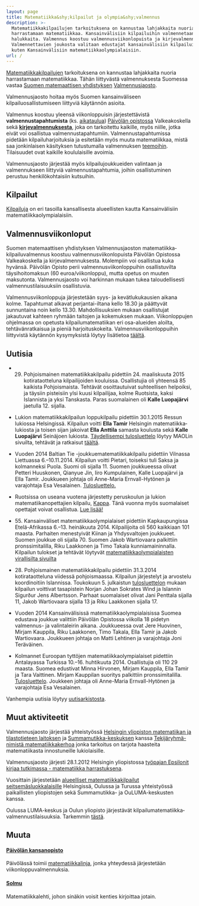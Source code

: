 ```yaml
---
layout: page
title: Matematiikka&shy;kilpailut ja olympia&shy;valmennus
description: >-
  Matematiikkakilpailujen tarkoituksena on kannustaa lahjakkaita nuoria
  harrastamaan matematiikkaa. Kansainvälisiin kilpailuihin valmennetaan
  halukkaita. Valmennus koostuu valmennusviikonlopuista ja kirjevalmennuksesta.
  Valmennettavien joukosta valitaan edustajat kansainvälisiin kilpailuihin,
  kuten Kansainvälisiin matematiikkaolympialaisiin.
url: /
---
```

[Matematiikka&shy;kilpailujen](kilpailut) tarkoituksena on
kannustaa lahjakkaita nuoria harrastamaan matematiikkaa.  Tähän
liittyvästä valmennuksesta Suomessa vastaa
[Suomen matemaattisen yhdistyksen](http://www.matemaattinenyhdistys.fi/)
[Valmennusjaosto](valmentajat).

Valmennusjaosto hoitaa myös Suomen kansainväliseen
kilpailuosallistumiseen liittyviä käytännön asioita.

Valmennus koostuu yleensä viikonloppuisin järjestettävistä
**valmennustapahtumista** (ks. [aika&shy;taulua](aikataulu))
[Päiv&ouml;län opistossa](#muuta) Valkeakoskella sekä
[**kirjevalmennuksesta**](valmennus), joka on tarkoitettu
kaikille, myös niille, jotka eivät voi osallistua
valmennustapahtumiin.  Valmennustapahtumissa pidetään
kilpailuharjoituksia ja esitetään myös muuta matematiikkaa, mistä saa
jonkinlaisen käsityksen tutustumalla valmennuksen
[teemoihin](aiheet).  Tilaisuudet ovat kaikille koululaisille
avoimia.


Valmennusjaosto järjestää myös kilpailujoukkueiden valintaan ja
valmennukseen liittyviä valmennus&shy;tapahtumia, joihin osallistuminen
perustuu henkilökohtaisiin kutsuihin.

## <a name="kilpailut"></a>Kilpailut

[Kilpailuja](/kilpailut/) on eri tasoilla kansallisesta alueellisten kautta
Kansainvälisiin matematiikka&shy;olympialaisiin.

## <a name="kilpailuvalmennus"></a>Valmennusviikonloput

Suomen matemaattisen yhdistyksen Valmennusjaoston
matematiikka&shy;kilpailuvalmennus koostuu valmennus&shy;viikonlopuista Päivölän
Opistossa Valkeakoskella ja kirjevalmennuksesta. Molempiin voi
osallistua kuka hyvänsä. Päivölän Opisto perii
valmennus&shy;viikonloppuihin osallistuvilta täysihoito&shy;maksun (60
euroa/viikonloppu), mutta opetus on muuten maksutonta. Valmennusjaosto
voi harkinnan mukaan tukea taloudellisesti valmennus&shy;tilaisuuksiin
osallistuvia.

Valmennusviikonloppuja järjestetään syys- ja kevät&shy;lukukausien aikana
kolme. Tapahtumat alkavat perjantai-iltana kello 18.30 ja päättyvät
sunnuntaina noin kello 13.30. Mahdollisuuksien mukaan osallistujat
jakautuvat kahteen ryhmään taitojen ja kokemuksen
mukaan. Viikonloppujen ohjelmassa on opetusta kilpailu&shy;matematiikan eri
osa-alueiden aloilta, tehtävänratkaisua ja pieniä
harjoituskokeita. Valmennus&shy;viikonloppuihin liittyvistä käytännön
kysymyksistä löytyy lisätietoa [täältä](kaytanto).

## <a name="uutisia"></a>Uutisia

* 29. Pohjoismainen matematiikkakilpailu pidettiin 24.
  maaliskuuta 2015 kotirataotteluna kilpailijoiden kouluissa.
 Osallistujia oli yhteens&auml; 85 kaikista Pohjoismaista.
 Teht&auml;v&auml;t osoittautuivat suhteellisen helpoiksi, ja
 t&auml;ysiin pisteisiin ylsi kuusi kilpailijaa, kolme Ruotsista,
 kaksi Islannista ja yksi Tanskasta. Paras suomalainen oli 
**Kalle Luopaj&auml;rvi** jaetulla 12. sijalla.  
* Lukion matematiikka&shy;kilpailun loppukilpailu pidettiin 30.1.2015
  Ressun lukiossa Helsingissä. Kilpailun voitti **Ella Tamir**
  Helsingin matematiikka&shy;lukiosta ja toisen sijan jakoivat **Ella
  Anttila** samasta koulusta sekä **Kalle Luopajärvi** Seinäjoen
  lukiosta. [Täydellisempi tulosluettelo][lukio-tulokset]
  löytyy MAOLin sivuilta, tehtävät ja ratkaisut
  [täältä](/MAOL/2015/lukm2015r.pdf).

* Vuoden 2014 Baltian Tie -joukkuematematiikka&shy;kilpailu pidettiin
  Vilnassa Liettuassa 6.&ndash;10.11.2014. Kilpailun voitti Pietari,
  toiseksi tuli Saksa ja kolmanneksi Puola. Suomi oli
  sijalla 11. Suomen joukkueessa olivat Petteri Huuskonen, Qianyue
  Jin, Iiro Kumpulainen, Kalle Luopajärvi ja Ella Tamir. Joukkueen
  johtaja oli Anne-Maria Ernvall-Hytönen ja varajohtaja Esa
  Vesalainen.
  [Tulosluettelo.][bt-tulokset]

* Ruotsissa on useana vuotena järjestetty peruskoulun ja lukion
  matematiikanopettajien kilpailu, [Kappa]. Tänä vuonna myös
  suomalaiset opettajat voivat osallistua. [Lue lisää!](kappa.html)

* 55\. Kansainväliset matematiikka&shy;olympialaiset pidettiin
  Kapkaupungissa Etelä-Afrikassa 6.&ndash;13. heinäkuuta 2014.
  Kilpailijoita oli 560 kaikkiaan 101 maasta. Parhaiten menestyivät
  Kiinan ja Yhdysvaltojen joukkueet. Suomen joukkue oli sijalla 70.
  Suomen Jakob Wartiovaara palkittiin pronssimitalilla, Riku Laakkonen
  ja Timo Takala kunniamaininnalla. Kilpailun tulokset ja tehtävät
  löytyvät
  [matematiikka&shy;olympialaisten virallisilta sivuilta][imo-tulokset]

* 28\. Pohjoismainen matematiikka&shy;kilpailu pidettiin 31.3.2014
  kotirataotteluna viidessä pohjoismaassa. Kilpailun järjestelyt ja
  arvostelu koordinoitiin Islannissa. Toukokuun 5. julkaistun
  [tulosluettelon](/PM/2014/NMC2014_Results.pdf) mukaan kilpailun
  voittivat tasapistein Norjan Johan Sokrates Wind ja Islannin
  Sigur&eth;ur Jens Albertsson. Parhaat suomalaiset olivat Jani
  Penttala sijalla 11, Jakob Wartiovaara sijalla 13 ja Riku Laakkonen
  sijalla 17.

* Vuoden 2014 Kansainvälisissä matematiikka&shy;olympialaisissa Suomea
  edustava joukkue valittiin Päivölän Opistossa viikolla 18 pidetyn
  valmennus- ja valintaleirin aikana. Joukkueessa ovat Jere Huovinen,
  Mirjam Kauppila, Riku Laakkonen, Timo Takala, Ella Tamir ja Jakob
  Wartiovaara. Joukkueen johtaja on Matti Lehtinen ja varajohtaja Joni
  Teräväinen.

* Kolmannet Euroopan tyttöjen matematiikka&shy;olympialaiset pidettiin
  Antalayassa Turkissa 10.&ndash;16. huhtikuuta 2014. Osallistujia oli
  110 29 maasta. Suomea edustivat Minna Hirvonen, Mirjam Kauppila,
  Ella Tamir ja Tara Vaittinen. Mirjam Kauppilan suoritys palkittiin
  pronssimitalilla. [Tulosluettelo][egmo-tulokset]. Joukkeen
  johtaja oli Anne-Maria Ernvall-Hytönen ja varajohtaja Esa
  Vesalainen.

Vanhempia uutisia löytyy [uutisarkistosta](vanhaset.html).

[lukio-tulokset]: http://www.maol.fi/fileadmin/users/Kilpailut/4Tieteen2014-2015/Lukio_Mat15_loppukilp_tulokset.pdf
[bt-tulokset]: http://mif.vu.lt/balticway2014/wp-content/uploads/2014/07/bw2014rez.pdf
[Kappa]: http://www.math.su.se/samverkan/kommun-skola/tävlingar/kappa
[imo-tulokset]: http://www.imo-official.org/year_info.aspx?year=2014
[egmo-tulokset]: https://www.egmo.org/egmos/egmo3/scoreboard/


## <a name="muut-aktiviteetit"></a>Muut aktiviteetit

Valmennusjaosto järjestää yhteistyössä
[Helsingin yliopiston matematiikan ja tilastotieteen laitoksen][mathstat]
ja [Summamutikka-keskuksen][summamutikka] kanssa
[Tekijäryhmä-nimistä matematiikkakerhoa][tekijaryhma] jonka tarkoitus
on tarjota haasteita matematiikasta innostuneille lukiolaisille.

Valmennusjaosto järjesti 28.1.2012 Helsingin yliopistossa
[työpajan Epsilonit kirjaa tutkimassa - matematiikka harrastuksena][epsilonit].

Vuosittain järjestetään
[alueelliset matematiikka&shy;kilpailut seitsemäsluokkalaisille][seiskat]
Helsingissä, Oulussa ja Turussa yhteistyössä paikallisten yliopistojen
sekä Summamutikka- ja OuLUMA-keskusten kanssa.

Oulussa LUMA-keskus ja Oulun yliopisto järjestävät
kilpailu&shy;matematiikka&shy;valmennus&shy;tilaisuuksia. Tarkemmin [tästä][oulu].

[mathstat]: http://www.mathstat.helsinki.fi
[summamutikka]: https://wiki.helsinki.fi/display/Summamutikka/Etusivu
[tekijaryhma]: https://wiki.helsinki.fi/pages/viewpage.action?pageId=74230034
[epsilonit]: /kokoukset/epsilon
[seiskat]: /seiskat
[oulu]: http://ouluma.fi/2012/08/matematiikkavalmennus/


## <a name="muuta"></a>Muuta

#### [Päivölän kansanopisto](http://www.paivola.fi/)

Päivölässä toimii [matematiikkalinja](http://www.paivola.fi/?menu=2&amp;sivu=matematiikka),
jonka yhteydessä järjestetään viikonloppu&shy;valmennuksia.
   
#### [Solmu](http://solmu.math.helsinki.fi/)

Matematiikkalehti, johon sinäkin voisit kenties kirjoittaa jotain.


